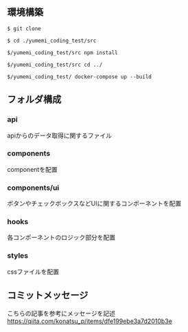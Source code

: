 ## 環境構築

```
$ git clone
```
```
$ cd ./yumemi_coding_test/src
```
```
$/yumemi_coding_test/src npm install
```
```
$/yumemi_coding_test/src cd ../
```
```
$/yumemi_coding_test/ docker-compose up --build
```
## フォルダ構成
### api
apiからのデータ取得に関するファイル
### components
componentを配置
### components/ui
ボタンやチェックボックスなどUIに関するコンポーネントを配置
### hooks
各コンポーネントのロジック部分を配置
### styles 
cssファイルを配置

## コミットメッセージ
こちらの記事を参考にメッセージを記述  
https://qiita.com/konatsu_p/items/dfe199ebe3a7d2010b3e
